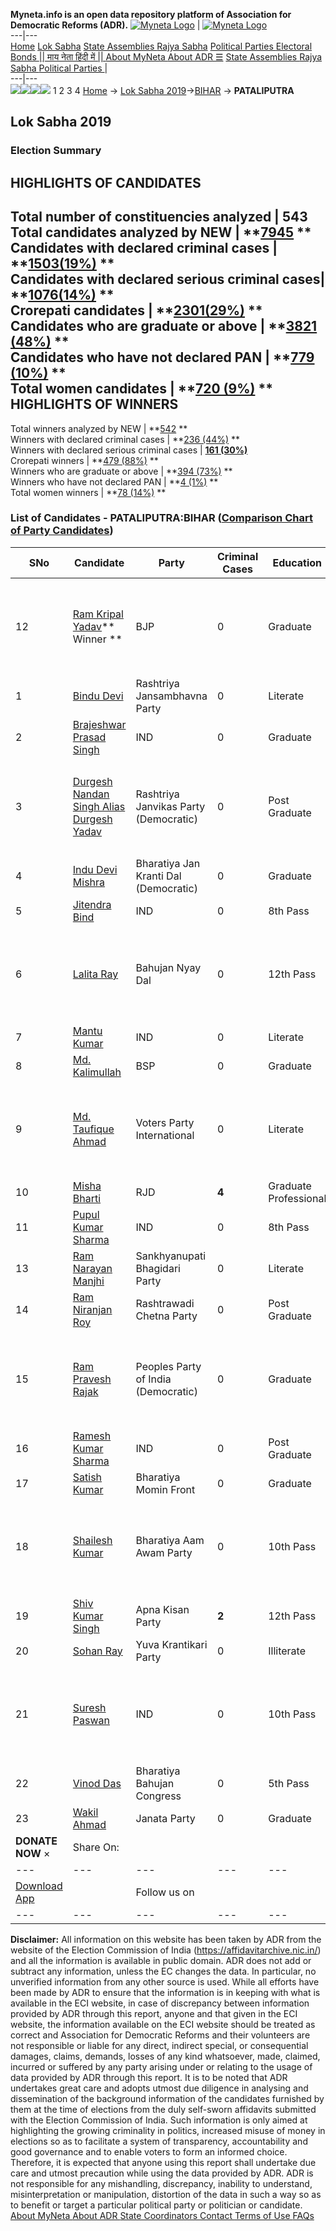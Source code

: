 **Myneta.info is an open data repository platform of Association for Democratic Reforms (ADR).**
[![Myneta Logo](https://www.myneta.info/lib/img/myneta-logo.png)](https://www.myneta.info/) | [![Myneta Logo](https://www.myneta.info/lib/img/adr-logo.png)](https://adrindia.org)  
---|---  
[Home](https://www.myneta.info/) [Lok Sabha](https://www.myneta.info/#ls "Lok Sabha") [ State Assemblies ](https://www.myneta.info/#sa "State Assemblies") [Rajya Sabha](https://www.myneta.info/#rs "Rajya Sabha") [Political Parties ](https://www.myneta.info/party "Political Parties") [ Electoral Bonds ](https://www.myneta.info/electoral_bonds "Electoral Bonds") [ || माय नेता हिंदी में || ](https://translate.google.co.in/translate?prev=hp&hl=en&js=y&u=www.myneta.info&sl=en&tl=hi&history_state0=) [ About MyNeta ](https://adrindia.org/content/about-myneta) [ About ADR ](https://adrindia.org/about-adr/who-we-are) [☰](javascript:void\(0\))
[ State Assemblies ](https://www.myneta.info/#sa "State Assemblies") [ Rajya Sabha ](https://www.myneta.info/#rs "Rajya Sabha") [ Political Parties ](https://www.myneta.info/party "Political Parties")
|   
---|---  
![](https://www.myneta.info/lib/img/banner/banner-1.png)![](https://www.myneta.info/lib/img/banner/banner-2.png)![](https://www.myneta.info/lib/img/banner/banner-3.png)![](https://www.myneta.info/lib/img/banner/banner-4.png)
1  2  3  4 
[Home](https://www.myneta.info/) → [Lok Sabha 2019](https://www.myneta.info/LokSabha2019/)→[BIHAR](https://www.myneta.info/LokSabha2019/index.php?action=show_constituencies&state_id=37) → **PATALIPUTRA**
### 
## Lok Sabha 2019
###  Election Summary 
HIGHLIGHTS OF CANDIDATES  
---  
Total number of constituencies analyzed |  543   
Total candidates analyzed by NEW | **[7945](https://www.myneta.info/LokSabha2019/index.php?action=summary&subAction=candidates_analyzed&sort=candidate#summary) **  
Candidates with declared criminal cases | **[1503(19%)](https://www.myneta.info/LokSabha2019/index.php?action=summary&subAction=crime&sort=candidate#summary) **  
Candidates with declared serious criminal cases| **[1076(14%)](https://www.myneta.info/LokSabha2019/index.php?action=summary&subAction=serious_crime&sort=candidate#summary) **  
Crorepati candidates | **[2301(29%)](https://www.myneta.info/LokSabha2019/index.php?action=summary&subAction=crorepati&sort=candidate#summary) **  
Candidates who are graduate or above | **[3821 (48%)](https://www.myneta.info/LokSabha2019/index.php?action=summary&subAction=education&sort=candidate#summary) **  
Candidates who have not declared PAN | **[779 (10%)](https://www.myneta.info/LokSabha2019/index.php?action=summary&subAction=without_pan&sort=candidate#summary) **  
Total women candidates | **[720 (9%)](https://www.myneta.info/LokSabha2019/index.php?action=summary&subAction=women_candidate&sort=candidate#summary) **  
HIGHLIGHTS OF WINNERS  
---  
Total winners analyzed by NEW | **[542](https://www.myneta.info/LokSabha2019/index.php?action=summary&subAction=winner_analyzed&sort=candidate#summary) **  
Winners with declared criminal cases | **[236 (44%)](https://www.myneta.info/LokSabha2019/index.php?action=summary&subAction=winner_crime&sort=candidate#summary) **  
Winners with declared serious criminal cases | **[161 (30%)](https://www.myneta.info/LokSabha2019/index.php?action=summary&subAction=winner_serious_crime&sort=candidate#summary)**  
Crorepati winners | **[479 (88%)](https://www.myneta.info/LokSabha2019/index.php?action=summary&subAction=winner_crorepati&sort=candidate#summary) **  
Winners who are graduate or above | **[394 (73%)](https://www.myneta.info/LokSabha2019/index.php?action=summary&subAction=winner_education&sort=candidate#summary) **  
Winners who have not declared PAN | **[4 (1%)](https://www.myneta.info/LokSabha2019/index.php?action=summary&subAction=winner_without_pan&sort=candidate#summary) **  
Total women winners | **[78 (14%)](https://www.myneta.info/LokSabha2019/index.php?action=summary&subAction=winner_women&sort=candidate#summary) **  
### List of Candidates - PATALIPUTRA:BIHAR ([Comparison Chart of Party Candidates](https://www.myneta.info/LokSabha2019/comparisonchart.php?constituency_id=510))
SNo | Candidate| Party| Criminal Cases| Education| Age| Total Assets| Liabilities  
---|---|---|---|---|---|---|---  
12  | [Ram Kripal Yadav](https://www.myneta.info/LokSabha2019/candidate.php?candidate_id=13057)** Winner ** | BJP | 0 | Graduate| 58 | ![](https://myneta.info/image_v2.php?myneta_folder=LokSabha2019&candidate_id=13057&col=ta) | ![](https://myneta.info/image_v2.php?myneta_folder=LokSabha2019&candidate_id=13057&col=lia)  
1  | [Bindu Devi](https://www.myneta.info/LokSabha2019/candidate.php?candidate_id=14184) | Rashtriya Jansambhavna Party | 0 | Literate| 48 | Rs 3,05,29,762 ~ 3 Crore+ | Rs 0 ~   
2  | [Brajeshwar Prasad Singh](https://www.myneta.info/LokSabha2019/candidate.php?candidate_id=14194) | IND | 0 | Graduate| 55 | Rs 2,41,30,030 ~ 2 Crore+ | Rs 3,00,000 ~ 3 Lacs+  
3  | [Durgesh Nandan Singh Alias Durgesh Yadav](https://www.myneta.info/LokSabha2019/candidate.php?candidate_id=14182) | Rashtriya Janvikas Party (Democratic) | 0 | Post Graduate| 42 | ![](https://myneta.info/image_v2.php?myneta_folder=LokSabha2019&candidate_id=14182&col=ta) | ![](https://myneta.info/image_v2.php?myneta_folder=LokSabha2019&candidate_id=14182&col=lia)  
4  | [Indu Devi Mishra](https://www.myneta.info/LokSabha2019/candidate.php?candidate_id=14180) | Bharatiya Jan Kranti Dal (Democratic) | 0 | Graduate| 53 | Rs 1,58,20,000 ~ 1 Crore+ | Rs 0 ~   
5  | [Jitendra Bind](https://www.myneta.info/LokSabha2019/candidate.php?candidate_id=14192) | IND | 0 | 8th Pass| 46 | Rs 5,85,000 ~ 5 Lacs+ | Rs 0 ~   
6  | [Lalita Ray](https://www.myneta.info/LokSabha2019/candidate.php?candidate_id=13055) | Bahujan Nyay Dal | 0 | 12th Pass| 35 | ![](https://myneta.info/image_v2.php?myneta_folder=LokSabha2019&candidate_id=13055&col=ta) | ![](https://myneta.info/image_v2.php?myneta_folder=LokSabha2019&candidate_id=13055&col=lia)  
7  | [Mantu Kumar](https://www.myneta.info/LokSabha2019/candidate.php?candidate_id=14195) | IND | 0 | Literate| 37 | Rs 1,94,000 ~ 1 Lacs+ | Rs 0 ~   
8  | [Md. Kalimullah](https://www.myneta.info/LokSabha2019/candidate.php?candidate_id=13059) | BSP | 0 | Graduate| 46 | Rs 48,03,883 ~ 48 Lacs+ | Rs 8,63,000 ~ 8 Lacs+  
9  | [Md. Taufique Ahmad](https://www.myneta.info/LokSabha2019/candidate.php?candidate_id=14181) | Voters Party International | 0 | Literate| 36 | ![](https://myneta.info/image_v2.php?myneta_folder=LokSabha2019&candidate_id=14181&col=ta) | ![](https://myneta.info/image_v2.php?myneta_folder=LokSabha2019&candidate_id=14181&col=lia)  
10  | [Misha Bharti](https://www.myneta.info/LokSabha2019/candidate.php?candidate_id=13056) | RJD | **4** | Graduate Professional| 42 | Rs 7,56,13,265 ~ 7 Crore+ | Rs 9,85,079 ~ 9 Lacs+  
11  | [Pupul Kumar Sharma](https://www.myneta.info/LokSabha2019/candidate.php?candidate_id=14193) | IND | 0 | 8th Pass| 29 | Rs 1,44,15,000 ~ 1 Crore+ | Rs 68,000 ~ 68 Thou+  
13  | [Ram Narayan Manjhi](https://www.myneta.info/LokSabha2019/candidate.php?candidate_id=14185) | Sankhyanupati Bhagidari Party | 0 | Literate| 56 | Rs 1,12,500 ~ 1 Lacs+ | Rs 0 ~   
14  | [Ram Niranjan Roy](https://www.myneta.info/LokSabha2019/candidate.php?candidate_id=14186) | Rashtrawadi Chetna Party | 0 | Post Graduate| 60 | Rs 35,86,212 ~ 35 Lacs+ | Rs 0 ~   
15  | [Ram Pravesh Rajak](https://www.myneta.info/LokSabha2019/candidate.php?candidate_id=14187) | Peoples Party of India (Democratic) | 0 | Graduate| 66 | ![](https://myneta.info/image_v2.php?myneta_folder=LokSabha2019&candidate_id=14187&col=ta) | ![](https://myneta.info/image_v2.php?myneta_folder=LokSabha2019&candidate_id=14187&col=lia)  
16  | [Ramesh Kumar Sharma](https://www.myneta.info/LokSabha2019/candidate.php?candidate_id=14196) | IND | 0 | Post Graduate| 63 | Rs 11,07,58,33,190 ~ 1107 Crore+ | Rs 0 ~   
17  | [Satish Kumar](https://www.myneta.info/LokSabha2019/candidate.php?candidate_id=13058) | Bharatiya Momin Front | 0 | Graduate| 51 | Rs 51,500 ~ 51 Thou+ | Rs 0 ~   
18  | [Shailesh Kumar](https://www.myneta.info/LokSabha2019/candidate.php?candidate_id=13060) | Bharatiya Aam Awam Party | 0 | 10th Pass| 42 | ![](https://myneta.info/image_v2.php?myneta_folder=LokSabha2019&candidate_id=13060&col=ta) | ![](https://myneta.info/image_v2.php?myneta_folder=LokSabha2019&candidate_id=13060&col=lia)  
19  | [Shiv Kumar Singh](https://www.myneta.info/LokSabha2019/candidate.php?candidate_id=14190) | Apna Kisan Party | **2** | 12th Pass| 43 | Rs 45,000 ~ 45 Thou+ | Rs 0 ~   
20  | [Sohan Ray](https://www.myneta.info/LokSabha2019/candidate.php?candidate_id=14191) | Yuva Krantikari Party | 0 | Illiterate| 69 | Rs 1,72,09,000 ~ 1 Crore+ | Rs 0 ~   
21  | [Suresh Paswan](https://www.myneta.info/LokSabha2019/candidate.php?candidate_id=14198) | IND | 0 | 10th Pass| 38 | ![](https://myneta.info/image_v2.php?myneta_folder=LokSabha2019&candidate_id=14198&col=ta) | ![](https://myneta.info/image_v2.php?myneta_folder=LokSabha2019&candidate_id=14198&col=lia)  
22  | [Vinod Das](https://www.myneta.info/LokSabha2019/candidate.php?candidate_id=14183) | Bharatiya Bahujan Congress | 0 | 5th Pass| 60 | Rs 81,114 ~ 81 Thou+ | Rs 0 ~   
23  | [Wakil Ahmad](https://www.myneta.info/LokSabha2019/candidate.php?candidate_id=14189) | Janata Party | 0 | Graduate| 46 | Rs 65,20,000 ~ 65 Lacs+ | Rs 0 ~   
|  **DONATE NOW** × |  Share On:  | [](https://api.whatsapp.com/send?text=https%3A%2F%2Fmyneta.info%2Fpunjab2022%2Findex.php%3Faction%3Dshow_constituencies%26state_id%3D19) | [](https://www.facebook.com/sharer/sharer.php?u=https%3A%2F%2Fmyneta.info%2Fpunjab2022%2Findex.php%3Faction%3Dshow_constituencies%26state_id%3D19) | [](https://twitter.com/share?url=https%3A%2F%2Fmyneta.info%2Fpunjab2022%2Findex.php%3Faction%3Dshow_constituencies%26state_id%3D19)  
---|---|---|---|---  
| [ Download App ](https://play.google.com/store/apps/details?id=com.webrosoft.myneta1&pcampaignid=pcampaignidMKT-Other-global-all-co-prtnr-py-PartBadge-Mar2515-1) | [](https://play.google.com/store/apps/details?id=com.webrosoft.myneta1&pcampaignid=pcampaignidMKT-Other-global-all-co-prtnr-py-PartBadge-Mar2515-1) |  Follow us on  | [](https://www.facebook.com/adrindia.org/) | [](https://twitter.com/adrspeaks) | [](https://groups.google.com/g/national-election-watch?hl=en&pli=1) | [](https://www.instagram.com/adrspeaks/) | [](https://www.youtube.com/user/adrspeaks) | [](https://sharechat.com/profile/adrspeaks)  
---|---|---|---|---|---|---|---|---  
**Disclaimer:** All information on this website has been taken by ADR from the website of the Election Commission of India (https://affidavitarchive.nic.in/) and all the information is available in public domain. ADR does not add or subtract any information, unless the EC changes the data. In particular, no unverified information from any other source is used. While all efforts have been made by ADR to ensure that the information is in keeping with what is available in the ECI website, in case of discrepancy between information provided by ADR through this report, anyone and that given in the ECI website, the information available on the ECI website should be treated as correct and Association for Democratic Reforms and their volunteers are not responsible or liable for any direct, indirect special, or consequential damages, claims, demands, losses of any kind whatsoever, made, claimed, incurred or suffered by any party arising under or relating to the usage of data provided by ADR through this report. It is to be noted that ADR undertakes great care and adopts utmost due diligence in analysing and dissemination of the background information of the candidates furnished by them at the time of elections from the duly self-sworn affidavits submitted with the Election Commission of India. Such information is only aimed at highlighting the growing criminality in politics, increased misuse of money in elections so as to facilitate a system of transparency, accountability and good governance and to enable voters to form an informed choice. Therefore, it is expected that anyone using this report shall undertake due care and utmost precaution while using the data provided by ADR. ADR is not responsible for any mishandling, discrepancy, inability to understand, misinterpretation or manipulation, distortion of the data in such a way so as to benefit or target a particular political party or politician or candidate. 
[ About MyNeta ](https://adrindia.org/content/about-myneta) [ About ADR ](https://adrindia.org/about-adr/who-we-are) [ State Coordinators ](https://adrindia.org/about-adr/state-coordinators) [ Contact ](https://adrindia.org/contact-us) [ Terms of Use ](https://adrindia.org/content/adr-terms-use) [ FAQs ](https://adrindia.org/content/faqs)
